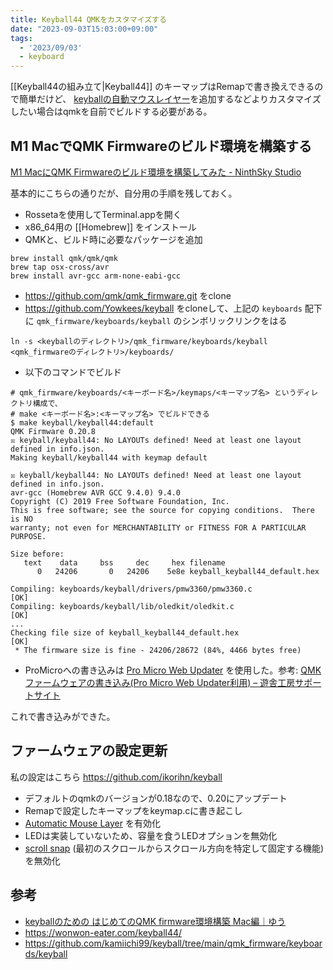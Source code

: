 ```yaml
---
title: Keyball44 QMKをカスタマイズする
date: "2023-09-03T15:03:00+09:00"
tags:
  - '2023/09/03'
  - keyboard
---
```

 
[[Keyball44の組み立て|Keyball44]] のキーマップはRemapで書き換えできるので簡単だけど、 [keyballの自動マウスレイヤー](https://note.com/twoboy03/n/n791f11d7f261)を追加するなどよりカスタマイズしたい場合はqmkを自前でビルドする必要がある。

## M1 MacでQMK Firmwareのビルド環境を構築する

[M1 MacにQMK Firmwareのビルド環境を構築してみた - NinthSky Studio](https://ninthsky.hatenablog.com/entry/m1mac_qmk)

基本的にこちらの通りだが、自分用の手順を残しておく。

- Rossetaを使用してTerminal.appを開く
- x86_64用の [[Homebrew]]  をインストール
- QMKと、ビルド時に必要なパッケージを追加

```shell
brew install qmk/qmk/qmk
brew tap osx-cross/avr
brew install avr-gcc arm-none-eabi-gcc
```

- https://github.com/qmk/qmk_firmware.git をclone
- https://github.com/Yowkees/keyball をcloneして、上記の `keyboards` 配下に `qmk_firmware/keyboards/keyball` のシンボリックリンクをはる
```shell
ln -s <keyballのディレクトリ>/qmk_firmware/keyboards/keyball <qmk_firmwareのディレクトリ>/keyboards/
```

- 以下のコマンドでビルド

```shell
# qmk_firmware/keyboards/<キーボード名>/keymaps/<キーマップ名> というディレクトリ構成で、
# make <キーボード名>:<キーマップ名> でビルドできる
$ make keyball/keyball44:default
QMK Firmware 0.20.8
☒ keyball/keyball44: No LAYOUTs defined! Need at least one layout defined in info.json.
Making keyball/keyball44 with keymap default

☒ keyball/keyball44: No LAYOUTs defined! Need at least one layout defined in info.json.
avr-gcc (Homebrew AVR GCC 9.4.0) 9.4.0
Copyright (C) 2019 Free Software Foundation, Inc.
This is free software; see the source for copying conditions.  There is NO
warranty; not even for MERCHANTABILITY or FITNESS FOR A PARTICULAR PURPOSE.

Size before:
   text    data     bss     dec     hex filename
      0   24206       0   24206    5e8e keyball_keyball44_default.hex

Compiling: keyboards/keyball/drivers/pmw3360/pmw3360.c                                              [OK]
Compiling: keyboards/keyball/lib/oledkit/oledkit.c                                                  [OK]
...
Checking file size of keyball_keyball44_default.hex                                                 [OK]
 * The firmware size is fine - 24206/28672 (84%, 4466 bytes free)

````

- ProMicroへの書き込みは [Pro Micro Web Updater](https://sekigon-gonnoc.github.io/promicro-web-updater/index.html) を使用した。参考: [QMKファームウェアの書き込み(Pro Micro Web Updater利用) – 遊舎工房サポートサイト](https://yushakobo.zendesk.com/hc/ja/articles/1500011696701)

これで書き込みができた。

## ファームウェアの設定更新

私の設定はこちら
https://github.com/ikorihn/keyball

- デフォルトのqmkのバージョンが0.18なので、0.20にアップデート
- Remapで設定したキーマップをkeymap.cに書き起こし
- [Automatic Mouse Layer](https://docs.qmk.fm/#/feature_pointing_device?id=pointing-device-auto-mouse) を有効化
- LEDは実装していないため、容量を食うLEDオプションを無効化 
- [scroll snap](https://github.com/Yowkees/keyball/pull/108) (最初のスクロールからスクロール方向を特定して固定する機能) を無効化

## 参考

- [keyballのための はじめてのQMK firmware環境構築 Mac編｜ゆう](https://note.com/yinouet1001/n/n856b45220ad4)
- https://wonwon-eater.com/keyball44/
- https://github.com/kamiichi99/keyball/tree/main/qmk_firmware/keyboards/keyball
